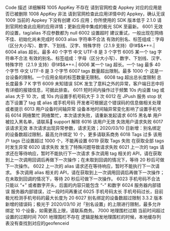 Code	描述	详细解释
1005	AppKey 不存在	请到官网检查 Appkey 对应的应用是否已被删除
1008	AppKey 非法	请到官网检查此应用详情中的 Appkey，确认无误
1009	当前的 Appkey 下没有创建 iOS 应用；你所使用的 SDK 版本低于 2.1.0	请到官网检查此应用的应用详情；更新应用中集成的极光 SDK 至最新。
6001	无效的设置，tag/alias 不应参数都为 null	
6002	设置超时	建议重试，一般出现在网络不佳、初始化尚未完成时
6003	alias 字符串不合法	有效的别名、标签组成：字母（区分大小写）、数字、下划线、汉字、特殊字符（2.1.9 支持）@!#$&*+=.|
6004	alias 超长。最多 40 个字节	中文 UTF-8 是 3 个字节
6005	某一个 tag 字符串不合法	有效的别名、标签组成：字母（区分大小写）、数字、下划线、汉字、特殊字符（2.1.9 支持）@!#$&*+=.|
6006	某一个 tag 超长。一个 tag 最多 40 个字节	中文 UTF-8 是 3 个字节
6007	tags 数量超出限制。最多 1000 个	这是一台设备的限制。一个应用全局的标签数量无限制。
6008	tag 超出总长度限制	总长度最多 7 K 字节
6009	未知错误	SDK 发生了意料之外的异常，客户端日志中将有详细的报错信息，可据此排查。
6011	短时间内操作过于频繁	10s 内设置 tag 或 alias 大于 10 次，或 10s 内设置手机号码大于 3 次
6012	在 JPush 服务 stop 状态下设置了 tag 或 alias 或手机号码	开发者可根据这个错误码的信息做相关处理或者提示
6013	用户设备时间轴异常	设备本地时间轴异常变化影响了设置手机号码
6014	网络繁忙	网络繁忙，本次请求失败，请重新发起请求
6015	黑名单	用户被拉入黑名单，请联系 support 解除
6016	该用户无效	失效用户请求失败
6017	该请求无效	本次请求出现异常参数，请求无效；2020/03/10 日新增：别名绑定的设备数超过限制，最高允许绑定 10 个，更多请联系商务
6018	Tags 过多	该用户 tags 已设置超过 1000 个，不能再设置
6019	获取 Tags 失败	在获取全部 tags 时发生异常
6020	请求失败	发生了特殊问题导致请求失败
6021	上一次的 tags 请求还在等待响应，暂时不能执行下一次请求	多次调用 tag 相关的 API，请在获取到上一次调用回调后再做下一次操作；在未取到回调的情况下，等待 20 秒后可做下一次操作。
6022	上一次的 alias 请求还在等待响应，暂时不能执行下一次请求。	多次调用 alias 相关的 API，请在获取到上一次调用回调后再做下一次操作；在未取到回调的情况下，等待 20 秒后可做下一次操作。
6023	手机号码不合法	只能以 “+” 或者数字开头，后面的内容只能包含 “-” 和数字
6024	服务器内部错误	服务器内部错误，过一段时间再重试
6025	手机号码太长	手机号码过长，目前极光检测手机号码的最大长度为 20
6027	别名绑定的设备数超过限制	3.3.2 版本新增的错误码；极光于 2020/03/10 对「别名设置」的上限进行限制，最多允许绑定 10 个设备，如需更高上限，请联系商务。
7000	地理围栏过期	当前时间超过设置的过期时间
7001	地理围栏不存在	逻辑是触发地理围栏的时候，本地缓存列表没有查找到对应的geofenceid